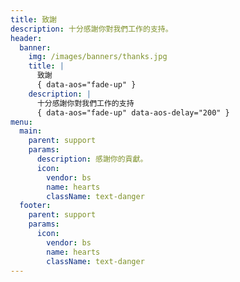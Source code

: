 ```yaml
---
title: 致謝
description: 十分感謝你對我們工作的支持。
header:
  banner:
    img: /images/banners/thanks.jpg
    title: |
      致謝
      { data-aos="fade-up" }
    description: |
      十分感謝你對我們工作的支持
      { data-aos="fade-up" data-aos-delay="200" }
menu:
  main:
    parent: support
    params:
      description: 感謝你的貢獻。
      icon:
        vendor: bs
        name: hearts
        className: text-danger
  footer:
    parent: support
    params:
      icon:
        vendor: bs
        name: hearts
        className: text-danger
---
```


